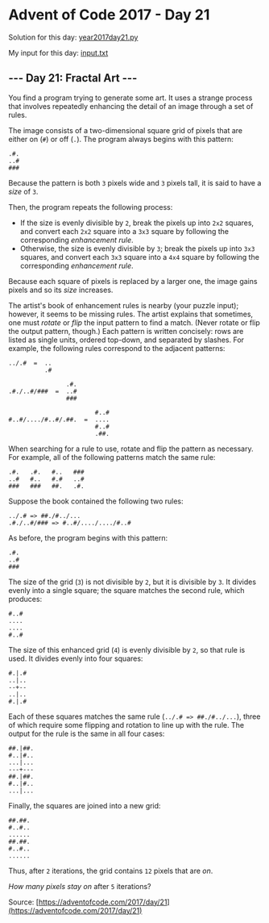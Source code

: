 # Advent of Code 2017 - Day 21

Solution for this day: [year2017day21.py](year2017/day21/year2017day21.py)

My input for this day: [input.txt](year2017/day21/input.txt)

## \--- Day 21: Fractal Art ---

You find a program trying to generate some art. It uses a strange process that
involves repeatedly enhancing the detail of an image through a set of rules.

The image consists of a two-dimensional square grid of pixels that are either
on (`#`) or off (`.`). The program always begins with this pattern:

    
    
    .#.
    ..#
    ###
    

Because the pattern is both `3` pixels wide and `3` pixels tall, it is said to
have a _size_ of `3`.

Then, the program repeats the following process:

  * If the size is evenly divisible by `2`, break the pixels up into `2x2` squares, and convert each `2x2` square into a `3x3` square by following the corresponding _enhancement rule_.
  * Otherwise, the size is evenly divisible by `3`; break the pixels up into `3x3` squares, and convert each `3x3` square into a `4x4` square by following the corresponding _enhancement rule_.

Because each square of pixels is replaced by a larger one, the image gains
pixels and so its _size_ increases.

The artist's book of enhancement rules is nearby (your puzzle input); however,
it seems to be missing rules. The artist explains that sometimes, one must
_rotate_ or _flip_ the input pattern to find a match. (Never rotate or flip
the output pattern, though.) Each pattern is written concisely: rows are
listed as single units, ordered top-down, and separated by slashes. For
example, the following rules correspond to the adjacent patterns:

    
    
    ../.#  =  ..
              .#
    
                    .#.
    .#./..#/###  =  ..#
                    ###
    
                            #..#
    #..#/..../#..#/.##.  =  ....
                            #..#
                            .##.
    

When searching for a rule to use, rotate and flip the pattern as necessary.
For example, all of the following patterns match the same rule:

    
    
    .#.   .#.   #..   ###
    ..#   #..   #.#   ..#
    ###   ###   ##.   .#.
    

Suppose the book contained the following two rules:

    
    
    ../.# => ##./#../...
    .#./..#/### => #..#/..../..../#..#
    

As before, the program begins with this pattern:

    
    
    .#.
    ..#
    ###
    

The size of the grid (`3`) is not divisible by `2`, but it is divisible by
`3`. It divides evenly into a single square; the square matches the second
rule, which produces:

    
    
    #..#
    ....
    ....
    #..#
    

The size of this enhanced grid (`4`) is evenly divisible by `2`, so that rule
is used. It divides evenly into four squares:

    
    
    #.|.#
    ..|..
    --+--
    ..|..
    #.|.#
    

Each of these squares matches the same rule (`../.# => ##./#../...`), three of
which require some flipping and rotation to line up with the rule. The output
for the rule is the same in all four cases:

    
    
    ##.|##.
    #..|#..
    ...|...
    ---+---
    ##.|##.
    #..|#..
    ...|...
    

Finally, the squares are joined into a new grid:

    
    
    ##.##.
    #..#..
    ......
    ##.##.
    #..#..
    ......
    

Thus, after `2` iterations, the grid contains `12` pixels that are _on_.

_How many pixels stay on_ after `5` iterations?



Source: [https://adventofcode.com/2017/day/21](https://adventofcode.com/2017/day/21)
